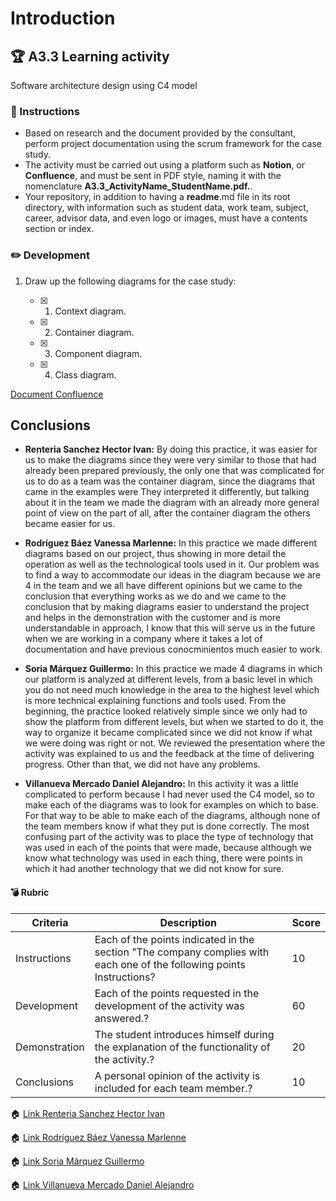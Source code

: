 # Introduction

## :trophy: A3.3 Learning activity

Software architecture design using C4 model

### :blue_book: Instructions

- Based on research and the document provided by the consultant, perform project documentation using the scrum framework for the case study.
- The activity must be carried out using a platform such as **Notion**, or **Confluence**, and must be sent in PDF style, naming it with the nomenclature **A3.3_ActivityName_StudentName.pdf.**.
- Your repository, in addition to having a **readme**.md file in its root directory, with information such as student data, work team, subject, career, advisor data, and even logo or images, must have a contents section or index.

### :pencil2: Development

1. Draw up the following diagrams for the case study:
   
   - [x] 1. Context diagram.
   - [x] 2. Container diagram.
   - [x] 3. Component diagram.
   - [x] 4. Class diagram.

[Document Confluence](PDF/../../PDF/ANALISIS-ModelC4-190621-0438.pdf)


## Conclusions 
*  **Renteria Sanchez Hector Ivan:** 
  By doing this practice, it was easier for us to make the diagrams since they were very similar to those that had already been prepared previously, the only one that was complicated for us to do as a team was the container diagram, since the diagrams that came in the examples were They interpreted it differently, but talking about it in the team we made the diagram with an already more general point of view on the part of all, after the container diagram the others became easier for us.


*  **Rodríguez Báez Vanessa Marlenne:** 
  In this practice we made different diagrams based on our project, thus showing in more detail the operation as well as the technological tools used in it. Our problem was to find a way to accommodate our ideas in the diagram because we are 4 in the team and we all have different opinions but we came to the conclusion that everything works as we do and we came to the conclusion that by making diagrams easier to understand the project and helps in the demonstration with the customer and is more understandable in approach, I know that this will serve us in the future when we are working in a company where it takes a lot of documentation and have previous conocminientos much easier to work.


*  **Soria Márquez Guillermo:** 
  In this practice we made 4 diagrams in which our platform is analyzed at different levels, from a basic level in which you do not need much knowledge in the area to the highest level which is more technical explaining functions and tools used. From the beginning, the practice looked relatively simple since we only had to show the platform from different levels, but when we started to do it, the way to organize it became complicated since we did not know if what we were doing was right or not. We reviewed the presentation where the activity was explained to us and the feedback at the time of delivering progress. Other than that, we did not have any problems.


*  **Villanueva Mercado Daniel Alejandro:** 
  In this activity it was a little complicated to perform because I had never used the C4 model, so to make each of the diagrams was to look for examples on which to base. For that way to be able to make each of the diagrams, although none of the team members know if what they put is done correctly. The most confusing part of the activity was to place the type of technology that was used in each of the points that were made, because although we know what technology was used in each thing, there were points in which it had another technology that we did not know for sure.

#### :bomb: Rubric

| Criteria     | Description                                                                                  | Score |
| ------------- | -------------------------------------------------------------------------------------------- | ------- |
| Instructions | Each of the points indicated in the section "The company complies with each one of the following points Instructions?            | 10      |  
| Development    | Each of the points requested in the development of the activity was answered.?     | 60      |
| Demonstration  | The student introduces himself during the explanation of the functionality of the activity.?            | 20      |
| Conclusions  | A personal opinion of the activity is included for each team member.? | 10      |

:house: [Link Renteria Sanchez Hector Ivan](https://github.com/IvanRenteria/Analisis-Avanzado-de-Software)

:house: [Link Rodríguez Báez Vanessa Marlenne](https://github.com/vanessamRodriguez/Analisis-Avanzado-de-Software)

:house: [Link Soria Márquez Guillermo](https://github.com/GuillermoSoria97/Analisis_Avanzado_de_Software)

:house: [Link Villanueva Mercado Daniel Alejandro](https://github.com/Dany305/Analisis-Avanzado-de-Software)